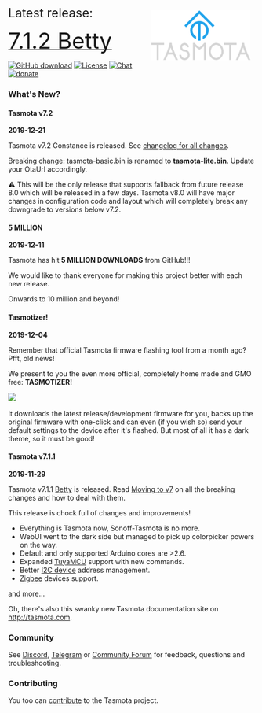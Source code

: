
<img style="margin: 10px 10px; float:right; width:40%" src="_media/frontlogob.svg" alt="Tasmota Logo"></img>

<!-- <img src="https://user-images.githubusercontent.com/5904370/55973675-661c1400-5c86-11e9-8453-0082bfcd61b6.png" width="200" align="right"> </img> -->
<span style="font-size:25px">Latest release:</span>

<a href="https://github.com/arendst/Tasmota/releases/tag/v7.1.2"><span style="font-size:45px;">7.1.2 Betty</span></a>

<!-- <img src="https://user-images.githubusercontent.com/5904370/55974399-d4ada180-5c87-11e9-99cc-316220bf5e95.png" align="right" width=200></img> -->

[![GitHub download](https://img.shields.io/github/downloads/arendst/Tasmota/total.svg?style=flat-square&color=green)](https://github.com/arendst/Tasmota/releases/latest)
[![License](https://img.shields.io/github/license/arendst/Tasmota.svg?style=flat-square)](https://github.com/arendst/Tasmota/blob/development/LICENSE.txt)
[![Chat](https://img.shields.io/discord/479389167382691863.svg?style=flat-square&color=blueviolet)](https://discord.gg/Ks2Kzd4)
[![donate](https://img.shields.io/badge/donate-PayPal-blue.svg?style=flat-square)](https://paypal.me/tasmota)


### What's New?

<!-- tabs:start -->

#### **Tasmota v7.2**
**2019-12-21**

Tasmota v7.2 Constance is released. See [changelog for all changes](7.2-changelog).

Breaking change: tasmota-basic.bin is renamed to **tasmota-lite.bin**. Update your OtaUrl accordingly.

:warning: This will be the only release that supports fallback from future release 8.0 which will be released in a few days. Tasmota v8.0 will have major changes in configuration code and layout which will completely break any downgrade to versions below v7.2.


#### **5 MILLION**
**2019-12-11**

Tasmota has hit **5 MILLION DOWNLOADS** from GitHub!!! 

We would like to thank everyone for making this project better with each new release. 

Onwards to 10 million and beyond!

#### **Tasmotizer!**
**2019-12-04**

Remember that official Tasmota firmware flashing tool from a month ago? Pfft, old news! 

We present to you the even more official, completely home made and GMO free: **TASMOTIZER!**

[<img src="https://user-images.githubusercontent.com/11555742/69891714-ec14ca00-12fe-11ea-9140-92842fa1bff9.jpg" width=300></img>](https://github.com/tasmota/tasmotizer) 

It downloads the latest release/development firmware for you, backs up the original firmware with one-click and can even (if you wish so) send your default settings to the device after it's flashed. But most of all it has a dark theme, so it must be good!

#### **Tasmota v7.1.1**
**2019-11-29**

Tasmota v7.1.1 [Betty](https://www.youtube.com/watch?v=9iEoq8qZZK8) is released. Read [Moving to v7](moving-to-v7) on all the breaking changes and how to deal with them.

This release is chock full of changes and improvements! 
* Everything is Tasmota now, Sonoff-Tasmota is no more.
* WebUI went to the dark side but managed to pick up colorpicker powers on the way. 
* Default and only supported Arduino cores are >2.6.
* Expanded [TuyaMCU](TuyaMCU) support with new commands.
* Better [I2C device](I2CDevices) address management.
* [Zigbee](Zigbee) devices support.

and more...

Oh, there's also this swanky new Tasmota documentation site on http://tasmota.com.
 
<!-- tabs:end -->

### Community
See [Discord](https://discord.gg/Ks2Kzd4), [Telegram](https://t.me/tasmota) or [Community Forum](https://groups.google.com/d/forum/sonoffusers) for feedback, questions and troubleshooting.

### Contributing
You too can [contribute](Contributing) to the Tasmota project.
